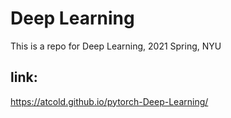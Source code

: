 # Deep Learning
This is a repo for Deep Learning, 2021 Spring, NYU
## link: 
https://atcold.github.io/pytorch-Deep-Learning/
